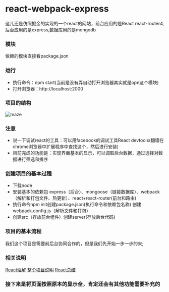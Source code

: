 # react-webpack-express
这儿还是仿照掘金的实现的一个react的网站，前台应用的是React react-router4,后台应用的是express,数据库用的是mongodb
### 模块 
依赖的模块直接看package.json
### 运行 
* 执行命令：npm start(当前是没有弄自动打开浏览器其实就是opn这个模块)
* 打开浏览器：http://localhost:2000
### 项目的结构

![maze](https://github.com/GainLoss/vue-node-mongodb/blob/master/static/introduct/1.png) 

### 注意
* 说一下调试react的工具：可以用facebook的调试工具React devtools(翻墙在chrome浏览器中扩展程序中查找这个，然后进行安装)
* 目前完成的功能是：实现界面基本的显示，可以调取后台数据，通过选择对数据进行筛选和排序
### 创建项目的基本过程
* 下载node
* 安装基本的依赖包 express（后台）、mongoose（链接数据库）、webpack（解析和打包文件、热更新）、react+react-router(前台和路由)
* 执行命令npm init创建package.json(执行命令和依赖包名称) 创建webpack.config.js（解析文件和打包）
* 创建src（存放前台组件）创建server(存放后台代码)
### 项目的基本流程
我们这个项目是需要前后台协同合作的，但是我们先开始一步一步的来;
### 相关说明
[React理解](http://www.cnblogs.com/GainLoss/p/7692315.html)
[整个项目说明](http://www.cnblogs.com/GainLoss/p/7753154.html) 
[React总结](http://www.cnblogs.com/GainLoss/p/7692315.html) 
### 接下来是将页面按照原本的显示全，肯定还会有其他功能需要补充的


